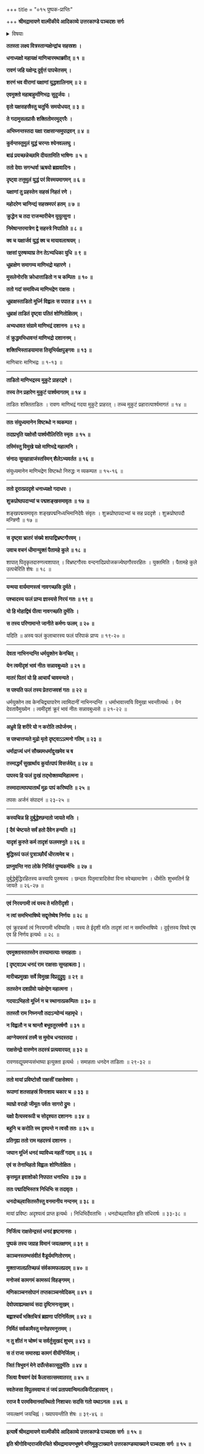 +++
title = "०१५ पुष्पक-प्राप्तिः"

+++
**श्रीमद्रामायणे वाल्मीकीये आदिकाव्ये उत्तरकाण्डे पञ्चदशः सर्गः**

<details><summary>विषयाः</summary>

रावणेन कुबेर-प्रेषित--माणि-भद्र--नामक-यक्षेन्द्र-पराजयः ॥ १ ॥  
ततः कुबेरेण रावणं प्रति गर्हण-पूर्वकं मारीचादि-विद्रावणम् ॥ २ ॥  
रावणेन माया-युद्धेन कुबेर-पराभवन-पूर्वकं  
तदीय-पुष्पकापहरणेन कैलासाद् अवतरणम् ॥ ३ ॥
</details>


**ततस्ता लक्ष्य वित्रस्तान्यक्षेन्द्रांच सहस्रशः ।**

**धनाध्यक्षो महायक्षं माणिचारमथाब्रवीत् ॥ १ ॥**

**रावणं जहि यक्षेन्द्र दुर्वृत्तं पापचेतसम् ।**

**शरणं भव वीराणां यक्षाणां युद्धशालिनाम् ॥ २ ॥**

**एवमुक्तो महाबाहुर्माणिभद्रः सुदुर्जयः ।**

**वृतो यक्षसहस्रैस्तु चतुर्भिः समयोधयत् ॥ ३ ॥**

**ते गदामुसलप्रासैः शक्तितोमरमुद्गरैः ।**

**अभिघ्नन्तस्तदा यक्षा राक्षसान्समुपाद्रवन् ॥ ४ ॥**

**कुर्वन्तस्तुमुलं युद्धं चरन्तः श्येनवल्लघु ।**

**बाढं प्रयच्छन्नेच्छामि दीयतामिति भाषिणः ॥ ५ ॥**

**ततो देवाः सगन्धर्वा ऋषयो ब्रह्मवादिनः ।**

**दृष्ट्वा तत्तुमुलं युद्धं परं विस्मयमागमन् ॥ ६ ॥**

**यक्षाणां तु प्रहस्तेन सहस्रं निहतं रणे ।**

**महोदरेण चानिन्द्यं सहस्रमपरं हतम् ॥ ७ ॥**

**क्रुद्धेन च तदा राजन्मारीचेन युयुत्सुना ।**

**निमेषान्तरमात्रेण द्वे सहस्त्रे निपातिते ॥ ८ ॥**

**क्व च यक्षार्जवं युद्धं क्व च मायावलाश्रयम् ।**

**रक्षसां पुरुषव्याघ्र तेन तेऽभ्यधिका युधि ॥ ९ ॥**

**धूम्राक्षेण समागम्य माणिभद्रो महारणे ।**

**मुसलेनोरसि क्रोधात्ताडितो न च कम्पितः ॥ १० ॥**

**ततो गदां समाविध्य माणिभद्रेण राक्षसः ।**

**धूम्राक्षस्ताडितो मूर्ध्नि विह्वलः स पपात ह ॥ ११ ॥**

**धुम्राक्षं ताडितं दृष्ट्वा पतितं शोणितोक्षितम् ।**

**अभ्यधावत संग्रामे माणिभद्रं दशाननः ॥ १२ ॥**

**तं क्रुद्धमभिधावन्तं माणिभद्रो दशाननम् ।**

**शक्तिभिस्ताडयामास तिसृभिर्यक्षपुङ्गवः ॥ १३ ॥**

माणिचारः माणिभद्रः ॥ १-१३ ॥

****

**ताडितो माणिभद्रस्य मुकुटे प्राहरद्रणे ।**

**तस्य तेन प्रहारेण मुकुटं पार्श्वमागतम् ॥ १४ ॥**

ताडितः शक्तिताडितः । रावणः माणिभद्रं गदया मुकुटे प्राहरत् । तच्च मुकुटं प्रहारात्पार्श्वमागतं ॥ १४ ॥

****

**ततः संयुध्यमानेन विष्टब्धो न व्यकम्पत ।**

**तदाप्रभृति यक्षोसौ पार्श्वमौलिरिति स्मृतः ॥ १५ ॥**

**तस्मिंस्तु विमुखे यक्षे माणिभद्रे महात्मनि ।**

**संनादः सुमहान्राजंस्तस्मिन् शैलेऽभ्यवर्तत ॥ १६ ॥**

संयुध्यमानेन माणिभद्रेण विष्टब्धो निरुद्धः न व्यकम्पत ॥ १५-१६ ॥

****

**ततो दूरात्प्रददृशे धनाध्यक्षो गदाधरः ।**

**शुक्रप्रोष्ठपदाभ्यां च पद्मशङ्खसमावृतः ॥ १७ ॥**

शङ्खपद्मसमावृतः शङ्खपद्मनिध्यभिमानिदेवैः संवृतः । शुक्रप्रोष्ठपदाभ्यां च सह प्रददृशे । शुक्रप्रोष्ठपदौ मन्त्रिणौ ॥ १७ ॥

****

**स दृष्ट्वा भ्रातरं संख्ये शापाद्विभ्रष्टगौरवम् ।**

**उवाच वचनं धीमान्युक्तं पैतामहे कुले ॥ १८ ॥**

शापात् पितृकृतदारुणत्वशापात् । विभ्रष्टगौरवः वन्दनादिप्रयोजकज्येष्ठगौरवरहितः । युक्तमिति । पैतामहे कुले उत्पचेरिति शेषः ॥ १८ ॥

****

**यन्मया वार्यमाणस्त्वं नावगच्छसि दुर्मते ।**

**पश्चादस्य फलं प्राप्य ज्ञास्यसे निरयं गतः ॥ १९ ॥**

**यो हि मोहाद्विषं पीत्वा नावगच्छति दुर्मतिः ।**

**स तस्य परिणामान्ते जानीते कर्मणः फलम् ॥ २० ॥**

यदिति ॥ अस्य फलं कुलाचारस्य फलं परिपाकं प्राप्य ॥ १९-२० ॥

****

**देवता नाभिनन्दन्ति धर्मयुक्तेन केनचित् ।**

**येन त्वमीदृशं भावं नीतः सन्नावबुध्यते ॥ २१ ॥**

**मातरं पितरं यो हि आचार्यं चावमन्यते ।**

**स पश्यति फलं तस्य प्रेतराजवशं गतः ॥ २२ ॥**

धर्मयुक्तेन तव केनचिद्व्यापारेण त्वामिदानीं नाभिनन्दन्ति । धर्माभावात्त्वयि विमुखा भवन्तीत्यर्थः । येन देवतावैमुख्येन । त्वमीदृशं क्रूरं भावं नीतः सन्नावबुध्यसे ॥ २१-२२ ॥

****

**अध्रुवे हि शरीरे यो न करोति तपोर्जनम् ।**

**स पश्चात्तप्यते मुढो मृतो दृष्ट्वाऽऽत्मनो गतिम् ॥ २३ ॥**

**धर्माद्राज्यं धनं सौख्यमधर्माद्दुःखमेव च ष**

**तस्माद्धर्मं सुखार्थाय कुर्यात्पापं विसर्जयेत् ॥ २४ ॥**

**पापस्य हि फलं दुःखं तद्भोक्तव्यमिहात्मना ।**

**तस्मादात्मापघातार्थं मूढः पापं करिष्यति ॥ २५ ॥**

तपसः अर्जनं संपादनं ॥ २३-२५ ॥

****

**कस्यचिन्न हि दुर्बुद्धेश्छन्दतो जायते मतिः ।**

**\[ दैवं चेष्टयते सर्वं हतो दैवेन हन्यति ॥ \]**

**यादृशं कुरुते कर्म तादृशं फलमश्नुते ॥ २६ ॥**

**बुद्धिरूपं फलं पुत्राञ्छौर्यं धीरत्वमेव च ।**

**प्राप्नुवन्ति नरा लोके निर्जितं पुण्यकर्मभिः ॥ २७ ॥**

दुर्बुद्धेर्बुद्धिरहितस्य कस्यापि पुरुषस्य । छन्दतः पितृमात्रादिसेवां विना स्वेच्छामात्रेण । धीर्मतिः शुभमतिर्न हि जायते ॥ २६-२७ ॥

****

**एवं निरयगामी त्वं यस्य ते मतिरीदृशी ।**

**न त्वां समभिभाषिष्ये सद्वृत्तेष्वेष निर्णयः ॥ २८ ॥**

एवं क्रूरकर्मा त्वं निरयगामी भविष्यसि । यस्य ते ईदृशी मतिः तादृशं त्वां न समभिभाषिष्ये । दुर्वृत्तस्य विषये एष एव हि निर्णय इत्यर्थः ॥ २८ ॥

****

**एवमुक्तास्ततस्तेन तस्यामात्याः समाहताः ।**

**\[ दृष्ट्वाऽथ धनदं राम राक्षसाः सुमहाबलाः \] ।**

**मारीचप्रमुखाः सर्वे विमुखा विप्रदुद्रुवुः ॥ २९ ॥**

**ततस्तेन दशग्रीवो यक्षेन्द्रेण महात्मना ।**

**गदयाऽभिहतो मूर्ध्नि न च स्थानात्प्रकम्पितः ॥ ३० ॥**

**ततस्तौ राम निघ्नन्तौ तदाऽन्योन्यं महामृधे ।**

**न विह्वलौ न च श्रान्तौ बभूवतुरमर्षणौ ॥ ३१ ॥**

**आग्नेयमस्त्रं तस्मै स मुमोच धनदस्तदा ।**

**राक्षसेन्द्रो वारुणेन तदस्त्रं प्रत्यवारयत् ॥ ३२ ॥**

रावणवद्यूयमप्यसंभाष्या इत्युक्ता इत्यर्थः । समाहताः धनदेन ताडिताः ॥ २९-३२ ॥

****

**ततो मायां प्रविष्टोसौ राक्षसीं राक्षसेश्वरः ।**

**रूपाणां शतसाहस्रं विनाशाय चकार च ॥ ३३ ॥**

**व्याघ्रो वराहो जीमूतः पर्वतः सागरो द्रुमः ।**

**यक्षो दैत्यस्वरूपी च सोदृश्यत दशाननः ॥ ३४ ॥**

**बहूनि च करोति स्म दृश्यन्ते न त्वसौ ततः ॥ ३५ ॥**

**प्रतिगृह्य ततो राम महदस्त्रं दशाननः ।**

**जघान मूर्ध्नि धनदं व्याविध्य महतीं गदाम् ॥ ३६ ॥**

**एवं स तेनाभिहतो विह्वलः शोणितोक्षितः ।**

**कृत्तमूल इवाशोको निपपात धनाधिपः ॥ ३७ ॥**

**ततः पद्मादिभिस्तत्र निधिभिः स तदावृतः ।**

**धनदोच्छ्वासितस्तैस्तु वनमानीय नन्दनम् ॥ ३८ ॥**

मायां प्रविष्टः अदृश्यत्वं प्राप्त इत्यर्थः । निधिभिर्देवताभिः । धनदोच्छ्वासित इति संधिरार्षः ॥ ३३-३८ ॥

****

**निर्जित्य राक्षसेन्द्रस्तं धनदं हृष्टमानसः ।**

**पुष्पकं तस्य जग्राह विमानं जयलक्षणम् ॥ ३९ ॥**

**काञ्चनस्तम्भसंवीतं वैडूर्यमणितोरणम् ।**

**मुक्ताजालप्रतिच्छन्नं संर्वकामफलप्रदम् ॥ ४० ॥**

**मनोजवं कामगमं कामरूपं विहङ्गमम् ।**

**मणिकाञ्चनसोपानं तप्तकाञ्चनवेदिकम् ॥ ४१ ॥**

**देवोपवाह्यमक्षय्यं सदा दृष्टिमनःसुखम् ।**

**बह्वाश्चर्यं भक्तिचित्रं ब्रह्मणा परिनिर्मितम् ॥ ४२ ॥**

**निर्मितं सर्वकामैस्तु मनोहरमनुत्तमम् ।**

**न तु शीतं न चोष्णं च सर्वर्तुसुखदं शुभम् ॥ ४३ ॥**

**स तं राजा समारुह्य कामगं वीर्यनिर्जितम् ।**

**जितं त्रिभुवनं मेने दर्पोत्सेकात्सुदुर्मतिः ॥ ४४ ॥**

**जित्वा वैश्रवणं देवं कैलासात्समवातरत् ॥ ४५ ॥**

**स्वतेजसा विपुलमवाप्य तं जयं प्रतापवान्विमलकिरीटहारवान् ।**

**रराज वै परमविमानमास्थितो निशाचरः सदसि गतो यथाऽनलः ॥ ४६ ॥**

जयलक्षणं जयचिह्नं । ख्यापयन्तीति शेषः ॥ ३९-४६ ॥

****

**इत्यार्षे श्रीमद्रामायणे वाल्मीकीये आदिकाव्ये उत्तरकाण्डे पञ्चदशः सर्गः ॥ १५ ॥**

**इति श्रीगोविन्दराजविरचिते श्रीमद्रामायणभूषणे मणिमुकुटाख्याने उत्तरकाण्डव्याख्याने पञ्चदशः सर्गः ॥ १५ ॥**
